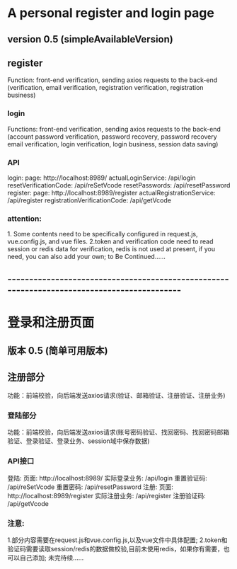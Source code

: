 <h1>A personal register and login page</h1>
<h2>version 0.5 (simpleAvailableVersion)</h2>
<h2>register</h2>
Function: front-end verification, sending axios requests to the back-end (verification, email verification, registration verification, registration business)
<h3>login</h3>
Functions: front-end verification, sending axios requests to the back-end (account password verification, password recovery, password recovery email verification, login verification, login business, session data saving)<h3>API</h3>
login:
  page:  http://localhost:8989/
  actualLoginService:  /api/login
  resetVerificationCode:  /api/reSetVcode
  resetPasswords:  /api/resetPassword
register: 
  page:  http://localhost:8989/register
  actualRegistrationService: /api/register
  registrationVerificationCode:  /api/getVcode
<h3>attention:</h3>
1. Some contents need to be specifically configured in request.js, vue.config.js, and vue files.
2.token and verification code need to read session or redis data for verification, redis is not used at present, if you need, you can also add your own;
to Be Continued......
<h2>-------------------------------------------------------------------------------------------</h2>

<h1>登录和注册页面</h1>
<h2>版本 0.5 (简单可用版本)</h2>
<h2>注册部分</h2>
功能：前端校验，向后端发送axios请求(验证、邮箱验证、注册验证、注册业务)
<h3>登陆部分</h3>
功能：前端校验，向后端发送axios请求(账号密码验证、找回密码、找回密码邮箱验证、登录验证、登录业务、session域中保存数据)
<h3>API接口</h3>
登陆:
  页面:  http://localhost:8989/
  实际登录业务:  /api/login
  重置验证码:  /api/reSetVcode
  重置密码:  /api/resetPassword
注册: 
  页面:  http://localhost:8989/register
  实际注册业务: /api/register
  注册验证码:  /api/getVcode

<h3>注意:</h3>
1.部分内容需要在request.js和vue.config.js,以及vue文件中具体配置;
2.token和验证码需要读取session/redis的数据做校验,目前未使用redis，如果你有需要，也可以自己添加;
未完待续......

